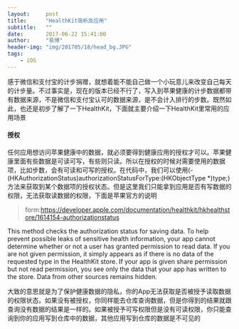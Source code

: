 ```yaml
---
layout:     post
title:      "HealthKit简析及应用"
subtitle:   ""
date:       2017-06-22 15:41:00
author:     "易博"
header-img: "img/201705/18/head_bg.JPG"
tags:
    - iOS
---
```


感于微信和支付宝的计步捐赠，就想着能不能自己做一个小玩意儿来改变自己每天的计步量。不过事实是，现在的版本已经不行了，写入到苹果健康的计步数据都带有数据来源，不是微信和支付宝认可的数据来源，是不会计入排行的步数。既然如此，也还是初步了解了一下HealthKit，下面就主要介绍一下HealthKit里常用的应用场景

#### 授权

任何应用想访问苹果健康中的数据，就必须要得到健康应用的授权才可以。苹果健康里面有些数据是可读可写，有些则只读。所以在授权的时候对需要使用的数据项，比如步数，会有可读和可写的授权。在代码中，我们可以使用(- (HKAuthorizationStatus)authorizationStatusForType:(HKObjectType *)type;)方法来获取到某个数据项的授权状态。但是这里我们只能拿到应用是否有写数据的权限，无法获取读数据的权限，下面是苹果官方的说明

>form:https://developer.apple.com/documentation/healthkit/hkhealthstore/1614154-authorizationstatus

This method checks the authorization status for saving data.
To help prevent possible leaks of sensitive health information, your app cannot determine whether or not a user has granted permission to read data. If you are not given permission, it simply appears as if there is no data of the requested type in the HealthKit store. If your app is given share permission but not read permission, you see only the data that your app has written to the store. Data from other sources remains hidden.

大致的意思就是为了保护健康数据的隐私，你的App无法获取是否被授予读取数据的权限状态。如果没有被授权，你同样能去仓库查询数据，但是你得到的结果就跟查询没有数据的结果是一样的。如果被授予可写权限但是没有可读权限，你只能查询到你的应用写到仓库中的数据，其他应用写到仓库的数据是不可见的



